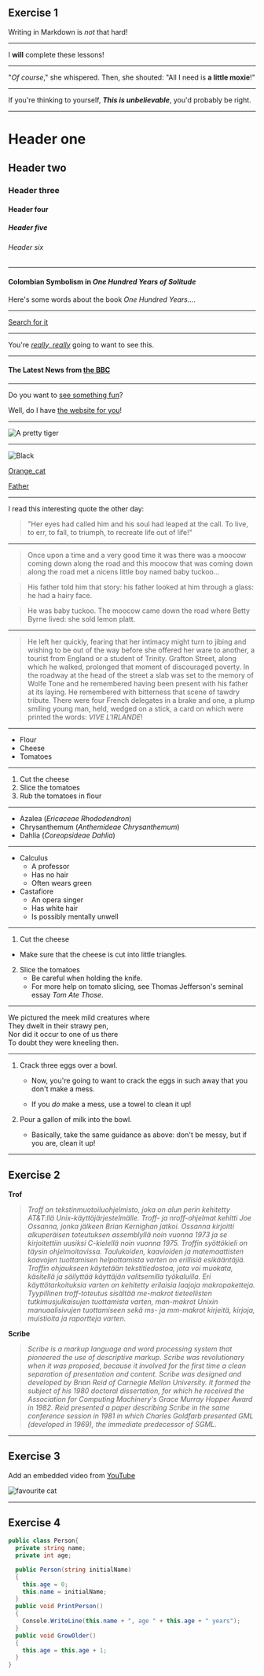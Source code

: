 ## Exercise 1

Writing in Markdown is _not_ that hard!

-------------------------

I **will** complete these lessons!

-----------------------------

"_Of course_," she whispered. Then, she shouted: "All I need is **a little moxie**!"

---------------------------------

If you're thinking to yourself, **_This is unbelievable_**, you'd probably be right.

---------------------------

# Header one
## Header two
### Header three
#### Header four
##### Header five
###### Header six

--------------------------

#### Colombian Symbolism in _One Hundred Years of Solitude_

Here's some words about the book _One Hundred Years..._.

--------------------

[Search for it](www.google.com)

----------------------

You're [*really, really*](www.dailykitten.com) going to want to see this.

-----------------------

#### The Latest News from [the BBC](www.bbc.com/news)

-------------------

Do you want to [see something fun][a fun place]?

Well, do I have [the website for you][another fun place]!

[a fun place]: www.zombo.com
[another fun place]: www.stumbleupon.com

------------------

![A pretty tiger](https://upload.wikimedia.org/wikipedia/commons/5/56/Tiger.50.jpg)

-------------------

![Black](https://upload.wikimedia.org/wikipedia/commons/a/a3/81_INF_DIV_SSI.jpg)

[Orange_cat](http://icons.iconarchive.com/icons/google/noto-emoji-animals-nature/256/22221-cat-icon.png)


[Father](http://octodex.github.com/images/founding-father.jpg)

---------------------------------------------------

I read this interesting quote the other day:

>"Her eyes had called him and his soul had leaped at the call. To live, to err, to fall, to triumph, to recreate life out of life!"
-----------------------
>Once upon a time and a very good time it was there was a moocow coming down along the road and this moocow that was coming down along the road met a nicens little boy named baby tuckoo...

>His father told him that story: his father looked at him through a glass: he had a hairy face.

>He was baby tuckoo. The moocow came down the road where Betty Byrne lived: she sold lemon platt.
-----------------------
>He left her quickly, fearing that her intimacy might turn to jibing and wishing to be out of the way before she offered her ware to another, a tourist from England or a student of Trinity. Grafton Street, along which he walked, prolonged that moment of discouraged poverty. In the roadway at the head of the street a slab was set to the memory of Wolfe Tone and he remembered having been present with his father at its laying. He remembered with bitterness that scene of tawdry tribute. There were four French delegates in a brake and one, a plump smiling young man, held, wedged on a stick, a card on which were printed the words: _VIVE L'IRLANDE_!
------------------------
* Flour
* Cheese
* Tomatoes
------------------------
1. Cut the cheese
2. Slice the tomatoes
3. Rub the tomatoes in flour
-------------------------
* Azalea (_Ericaceae Rhododendron_)
* Chrysanthemum (_Anthemideae Chrysanthemum_)
* Dahlia (_Coreopsideae Dahlia_)
---------------------------
* Calculus
    * A professor
    * Has no hair
    * Often wears green
* Castafiore
    *  An opera singer
    *  Has white hair
    *  Is possibly mentally unwell
-------------------------------
1. Cut the cheese
  * Make sure that the cheese is cut into little triangles.

2. Slice the tomatoes
    * Be careful when holding the knife.
    * For more help on tomato slicing, see Thomas Jefferson's seminal essay _Tom Ate Those_. 
    
--------------------------------------

We pictured the meek mild creatures where  
They dwelt in their strawy pen,  
Nor did it occur to one of us there  
To doubt they were kneeling then.

----------------------------------------------

1. Crack three eggs over a bowl.

    *  Now, you're going to want to crack the eggs in such           away that you don't make a mess.

    *  If you _do_ make a mess, use a towel to clean it up!

2. Pour a gallon of milk into the bowl.

    *  Basically, take the same guidance as above: don't be     messy, but if you are, clean it up!
    
-----------------------------------------------

## Exercise 2

**Trof**

>_Troff on tekstinmuotoiluohjelmisto, joka on alun perin kehitetty AT&T:llä Unix-käyttöjärjestelmälle.
Troff- ja nroff-ohjelmat kehitti Joe Ossanna, jonka jälkeen Brian Kernighan jatkoi. Ossanna kirjoitti
alkuperäisen toteutuksen assemblyllä noin vuonna 1973 ja se kirjoitettiin uusiksi C-kielellä noin vuonna 1975.
Troffin syöttökieli on täysin ohjelmoitavissa. Taulukoiden, kaavioiden ja matemaattisten kaavojen tuottamisen
helpottamista varten on erillisiä esikääntäjiä. Troffin ohjaukseen käytetään tekstitiedostoa, jota voi muokata,
käsitellä ja säilyttää käyttäjän valitsemilla työkaluilla. Eri käyttötarkoituksia varten on kehitetty erilaisia
laajoja makropaketteja. Tyypillinen troff-toteutus sisältää me-makrot tieteellisten tutkimusjulkaisujen
tuottamista varten, man-makrot Unixin manuaalisivujen tuottamiseen sekä ms- ja mm-makrot kirjeitä, kirjoja,
muistioita ja raportteja varten._

**Scribe**

>_Scribe is a markup language and word processing system that pioneered the use of descriptive markup. Scribe was
revolutionary when it was proposed, because it involved for the first time a clean separation of presentation and content.
Scribe was designed and developed by Brian Reid of Carnegie Mellon University. It formed the subject of his 1980 doctoral
dissertation, for which he received the Association for Computing Machinery's Grace Murray Hopper Award in 1982. Reid presented
a paper describing Scribe in the same conference session in 1981 in which Charles Goldfarb presented GML (developed in 1969),
the immediate predecessor of SGML._

-----------------------------------------------------

## Exercise 3

Add an embedded video from [YouTube](https://www.youtube.com/watch?v=dQw4w9WgXcQ&ab_channel=RickAstley)

![favourite cat](https://images.hindustantimes.com/rf/image_size_630x354/HT/p2/2019/08/08/Pictures/_6bda0940-b9ad-11e9-98cb-e738ad509720.jpg)


-------------------------------------------------------

## Exercise 4

```C#
public class Person{
  private string name;
  private int age;

  public Person(string initialName)
  {
    this.age = 0;
    this.name = initialName;
  }
  public void PrintPerson()
  {
    Console.WriteLine(this.name + ", age " + this.age + " years");
  }
  public void GrowOlder()
  {
    this.age = this.age + 1;
  }
}
```

